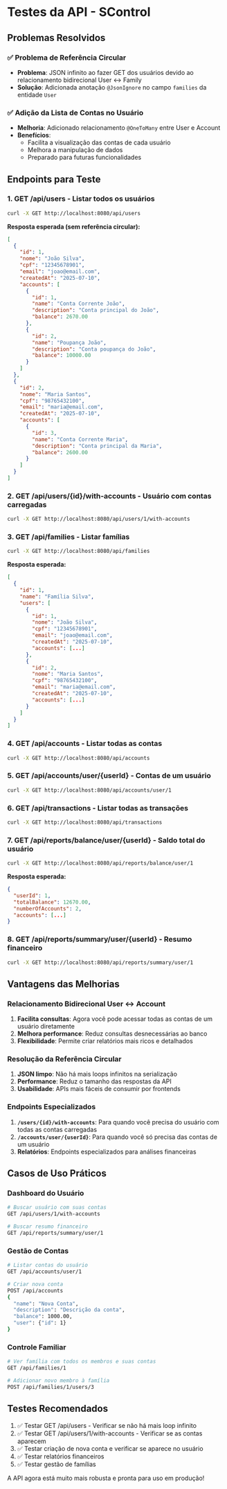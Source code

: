 # Testes da API - SControl

## Problemas Resolvidos

### ✅ **Problema de Referência Circular**
- **Problema**: JSON infinito ao fazer GET dos usuários devido ao relacionamento bidirecional User ↔ Family
- **Solução**: Adicionada anotação `@JsonIgnore` no campo `families` da entidade `User`

### ✅ **Adição da Lista de Contas no Usuário**
- **Melhoria**: Adicionado relacionamento `@OneToMany` entre User e Account
- **Benefícios**: 
  - Facilita a visualização das contas de cada usuário
  - Melhora a manipulação de dados
  - Preparado para futuras funcionalidades

## Endpoints para Teste

### 1. **GET /api/users** - Listar todos os usuários
```bash
curl -X GET http://localhost:8080/api/users
```

**Resposta esperada (sem referência circular):**
```json
[
  {
    "id": 1,
    "nome": "João Silva",
    "cpf": "12345678901",
    "email": "joao@email.com",
    "createdAt": "2025-07-10",
    "accounts": [
      {
        "id": 1,
        "name": "Conta Corrente João",
        "description": "Conta principal do João",
        "balance": 2670.00
      },
      {
        "id": 2,
        "name": "Poupança João",
        "description": "Conta poupança do João",
        "balance": 10000.00
      }
    ]
  },
  {
    "id": 2,
    "nome": "Maria Santos",
    "cpf": "98765432100",
    "email": "maria@email.com",
    "createdAt": "2025-07-10",
    "accounts": [
      {
        "id": 3,
        "name": "Conta Corrente Maria",
        "description": "Conta principal da Maria",
        "balance": 2600.00
      }
    ]
  }
]
```

### 2. **GET /api/users/{id}/with-accounts** - Usuário com contas carregadas
```bash
curl -X GET http://localhost:8080/api/users/1/with-accounts
```

### 3. **GET /api/families** - Listar famílias
```bash
curl -X GET http://localhost:8080/api/families
```

**Resposta esperada:**
```json
[
  {
    "id": 1,
    "name": "Família Silva",
    "users": [
      {
        "id": 1,
        "nome": "João Silva",
        "cpf": "12345678901",
        "email": "joao@email.com",
        "createdAt": "2025-07-10",
        "accounts": [...]
      },
      {
        "id": 2,
        "nome": "Maria Santos",
        "cpf": "98765432100",
        "email": "maria@email.com",
        "createdAt": "2025-07-10",
        "accounts": [...]
      }
    ]
  }
]
```

### 4. **GET /api/accounts** - Listar todas as contas
```bash
curl -X GET http://localhost:8080/api/accounts
```

### 5. **GET /api/accounts/user/{userId}** - Contas de um usuário
```bash
curl -X GET http://localhost:8080/api/accounts/user/1
```

### 6. **GET /api/transactions** - Listar todas as transações
```bash
curl -X GET http://localhost:8080/api/transactions
```

### 7. **GET /api/reports/balance/user/{userId}** - Saldo total do usuário
```bash
curl -X GET http://localhost:8080/api/reports/balance/user/1
```

**Resposta esperada:**
```json
{
  "userId": 1,
  "totalBalance": 12670.00,
  "numberOfAccounts": 2,
  "accounts": [...]
}
```

### 8. **GET /api/reports/summary/user/{userId}** - Resumo financeiro
```bash
curl -X GET http://localhost:8080/api/reports/summary/user/1
```

## Vantagens das Melhorias

### **Relacionamento Bidirecional User ↔ Account**
1. **Facilita consultas**: Agora você pode acessar todas as contas de um usuário diretamente
2. **Melhora performance**: Reduz consultas desnecessárias ao banco
3. **Flexibilidade**: Permite criar relatórios mais ricos e detalhados

### **Resolução da Referência Circular**
1. **JSON limpo**: Não há mais loops infinitos na serialização
2. **Performance**: Reduz o tamanho das respostas da API
3. **Usabilidade**: APIs mais fáceis de consumir por frontends

### **Endpoints Especializados**
1. **`/users/{id}/with-accounts`**: Para quando você precisa do usuário com todas as contas carregadas
2. **`/accounts/user/{userId}`**: Para quando você só precisa das contas de um usuário
3. **Relatórios**: Endpoints especializados para análises financeiras

## Casos de Uso Práticos

### **Dashboard do Usuário**
```bash
# Buscar usuário com suas contas
GET /api/users/1/with-accounts

# Buscar resumo financeiro
GET /api/reports/summary/user/1
```

### **Gestão de Contas**
```bash
# Listar contas do usuário
GET /api/accounts/user/1

# Criar nova conta
POST /api/accounts
{
  "name": "Nova Conta",
  "description": "Descrição da conta",
  "balance": 1000.00,
  "user": {"id": 1}
}
```

### **Controle Familiar**
```bash
# Ver família com todos os membros e suas contas
GET /api/families/1

# Adicionar novo membro à família
POST /api/families/1/users/3
```

## Testes Recomendados

1. ✅ Testar GET /api/users - Verificar se não há mais loop infinito
2. ✅ Testar GET /api/users/1/with-accounts - Verificar se as contas aparecem
3. ✅ Testar criação de nova conta e verificar se aparece no usuário
4. ✅ Testar relatórios financeiros
5. ✅ Testar gestão de famílias

A API agora está muito mais robusta e pronta para uso em produção!
